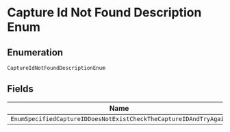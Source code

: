 
# Capture Id Not Found Description Enum

## Enumeration

`CaptureIdNotFoundDescriptionEnum`

## Fields

| Name |
|  --- |
| `EnumSpecifiedCaptureIDDoesNotExistCheckTheCaptureIDAndTryAgain` |

